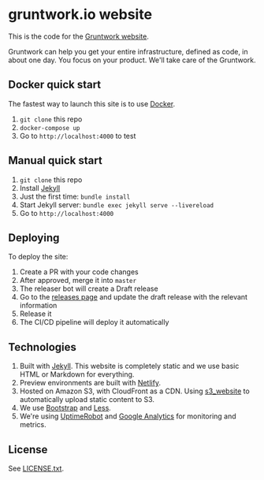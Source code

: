 # gruntwork.io website

This is the code for the [Gruntwork website](https://www.gruntwork.io).

Gruntwork can help you get your entire infrastructure, defined as code, in about one day. You focus on your product.
We'll take care of the Gruntwork.

## Docker quick start

The fastest way to launch this site is to use [Docker](https://www.docker.com/).

1. `git clone` this repo
1. `docker-compose up`
1. Go to `http://localhost:4000` to test

## Manual quick start

1. `git clone` this repo
1. Install [Jekyll](http://jekyllrb.com/docs/installation/)
1. Just the first time: `bundle install`
1. Start Jekyll server: `bundle exec jekyll serve --livereload`
1. Go to `http://localhost:4000`

## Deploying

To deploy the site:

1. Create a PR with your code changes
1. After approved, merge it into `master`
1. The releaser bot will create a Draft release
1. Go to the [releases page](/releases) and update the draft release with the relevant information
1. Release it
1. The CI/CD pipeline will deploy it automatically

## Technologies

1. Built with [Jekyll](http://jekyllrb.com/). This website is completely static and we use basic HTML or Markdown for
   everything.
1. Preview environments are built with [Netlify](https://netlify.com).
1. Hosted on Amazon S3, with CloudFront as a CDN. Using [s3_website](https://github.com/laurilehmijoki/s3_website) to
   automatically upload static content to S3.
1. We use [Bootstrap](http://www.getbootstrap.com/) and [Less](http://lesscss.org/).
1. We're using [UptimeRobot](http://uptimerobot.com/) and [Google Analytics](http://www.google.com/analytics/) for
   monitoring and metrics.

## License

See [LICENSE.txt](LICENSE.txt).

